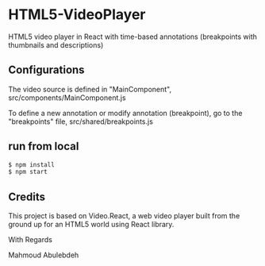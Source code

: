 # HTML5-VideoPlayer

HTML5 video player in React with ​time-based​ ​annotations​ (breakpoints with thumbnails and descriptions)

## Configurations

 The video source is defined in "MainComponent", src/components/MainComponent.js

 To define a new annotation or modify ​annotation​ (breakpoint), go to the "breakpoints" file, src/shared/breakpoints.js

## run from local
```bash
$ npm install
$ npm start
```
## Credits

This project is based on Video.React, a web video player built from the ground up for an HTML5 world using React library.





With Regards

Mahmoud Abulebdeh
